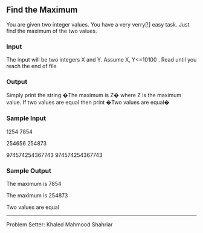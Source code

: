 ## Find the Maximum

You are given two integer values. You have a very verry\[!\] easy task. Just find the maximum of the two values.

### Input

The input will be two integers X and Y. Assume X, Y<=10100 . Read until you reach the end of file

### Output

Simply print the string �The maximum is Z� where Z is the maximum value. If two values are equal then print �Two values are equal�

### Sample Input

1254 7854

254656 254873

974574254367743 974574254367743

### Sample Output

The maximum is 7854

The maximum is 254873

Two values are equal

<hr>
Problem Setter: Khaled Mahmood Shahriar
